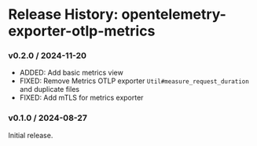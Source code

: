 # Release History: opentelemetry-exporter-otlp-metrics

### v0.2.0 / 2024-11-20

* ADDED: Add basic metrics view
* FIXED: Remove Metrics OTLP exporter `Util#measure_request_duration` and duplicate files
* FIXED: Add mTLS for metrics exporter

### v0.1.0 / 2024-08-27

Initial release.
